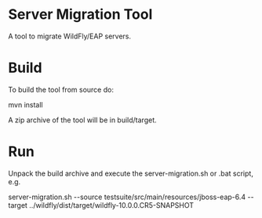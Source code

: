 Server Migration Tool
=================

A tool to migrate WildFly/EAP servers.

Build
======

To build the tool from source do:

mvn install

A zip archive of the tool will be in build/target.
 
Run
======

Unpack the build archive and execute the server-migration.sh or .bat script, e.g.

server-migration.sh --source testsuite/src/main/resources/jboss-eap-6.4 --target ../wildfly/dist/target/wildfly-10.0.0.CR5-SNAPSHOT